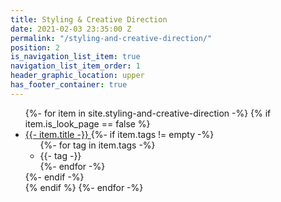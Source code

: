 ```yaml
---
title: Styling & Creative Direction
date: 2021-02-03 23:35:00 Z
permalink: "/styling-and-creative-direction/"
position: 2
is_navigation_list_item: true
navigation_list_item_order: 1
header_graphic_location: upper
has_footer_container: true
---
```


<!-- {%- include page_header.html -%} -->
<ul class="content_container-project_list_wrapper-client_list_wrapper">
	{%- for item in site.styling-and-creative-direction -%}
		{% if item.is_look_page == false %}
			<li class="project_list_wrapper-client_list_wrapper-project_list_item-client_list_item">
				<a class="--anchor_styling" href="{{- item.dir -}}">
					{{- item.title -}}
				</a>
				{%- if item.tags != empty -%}
					<ul class="project_list_wrapper-client_list_wrapper-tag_list_wrapper">
						{%- for tag in item.tags -%}
							<li class="tag_list_wrapper-tag_list_item">
								{{- tag -}}
							</li>
						{%- endfor -%}
					</ul>
				{%- endif -%}
			</li>
		{% endif %}
	{%- endfor -%}
</ul>
